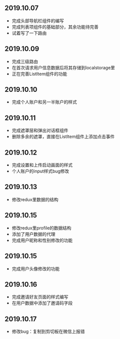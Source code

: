 ## 2019.10.07
  - 完成头部导航栏组件的编写
  - 完成列表项组件的基础部分，其余功能待完善
  - 试着写了一下路由

## 2019.10.09
  - 完成三级路由
  - 在首次请求用户信息数据后将其存储到localstorage里
  - 正在完善ListItem组件的功能

## 2019.10.10
  - 完成个人账户和另一半账户的样式

## 2019.10.11
  - 完成遮罩层和弹出对话框组件
  - 删除多余的遮罩，直接在ListItem组件上添加点击事件

## 2019.10.12
  - 完成设置和上传启动画面的样式
  - 个人账户的input样式bug修改

## 2019.10.13
  - 修改redux里数据的结构

## 2019.10.15
  - 修改redux里profile的数据结构
  - 添加了用户数据的代理
  - 完成用户昵称和性别修改的功能
  
## 2019.10.15
  - 完成用户头像修改的功能

## 2019.10.16
  - 完成邀请好友页面的样式编写
  - 在用户数据中添加了邀请码字段
  
## 2019.10.17
  - 修改bug：复制到剪切板在微信上报错